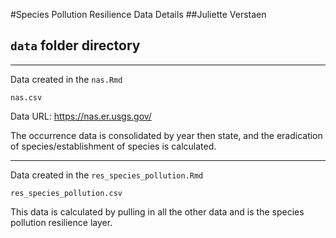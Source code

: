 #Species Pollution Resilience Data Details
##Juliette Verstaen
## `data` folder directory

******************************************************************
Data created in the `nas.Rmd`

`nas.csv`

Data URL: https://nas.er.usgs.gov/

The occurrence data is consolidated by year then state, and the eradication of species/establishment of species is calculated.

******************************************************************
Data created in the `res_species_pollution.Rmd`

`res_species_pollution.csv`

This data is calculated by pulling in all the other data and is the species pollution resilience layer.

